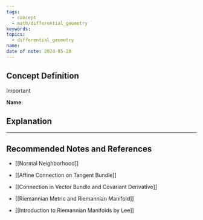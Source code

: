 ```yaml
---
tags:
  - concept
  - math/differential_geometry
keywords: 
topics:
  - differential_geometry
name: 
date of note: 2024-05-20
---
```


## Concept Definition

>[!important]
>**Name**: 



## Explanation





-----------
##  Recommended Notes and References


- [[Normal Neighborhood]]
- [[Affine Connection on Tangent Bundle]]

- [[Connection in Vector Bundle and Covariant Derivative]]
- [[Riemannian Metric and Riemannian Manifold]]


- [[Introduction to Riemannian Manifolds by Lee]]
